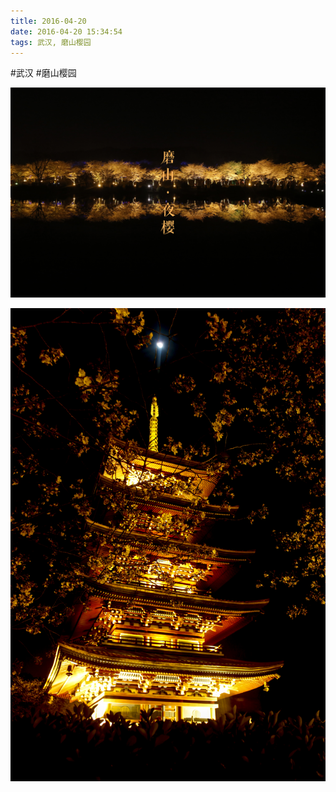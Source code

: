 ```yaml
---
title: 2016-04-20
date: 2016-04-20 15:34:54
tags: 武汉, 磨山樱园
---
```




#武汉 #磨山樱园

![](/assets/images/2016/04/c83c41613d28de667713d34a68ef8e9a.jpg)

![](/assets/images/2016/04/54b50222a2e1857404cb727d321fc6c5.jpg)

